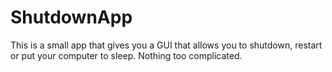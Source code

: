 # ShutdownApp
This is a small app that gives you a GUI that allows you to shutdown, restart or put your computer to sleep. Nothing too complicated.
